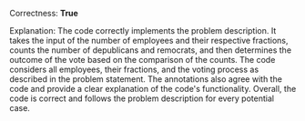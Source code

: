 Correctness: **True**

Explanation: 
The code correctly implements the problem description. It takes the input of the number of employees and their respective fractions, counts the number of depublicans and remocrats, and then determines the outcome of the vote based on the comparison of the counts. The code considers all employees, their fractions, and the voting process as described in the problem statement. The annotations also agree with the code and provide a clear explanation of the code's functionality. Overall, the code is correct and follows the problem description for every potential case.